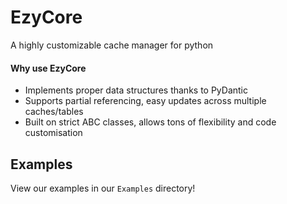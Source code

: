 # EzyCore
A highly customizable cache manager for python

#### Why use EzyCore
* Implements proper data structures thanks to PyDantic
* Supports partial referencing, easy updates across multiple caches/tables
* Built on strict ABC classes, allows tons of flexibility and code customisation

## Examples
View our examples in our `Examples` directory!
